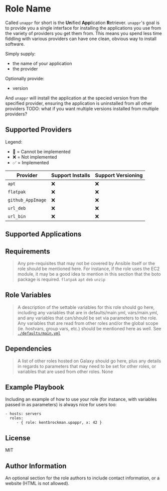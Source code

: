 Role Name
=========

Called `unappr` for short is the **Un**ified **App**lication **R**etriever.
`unappr`'s goal is to provide you a single interface for installing the applications you use from the variety of providers you get them from.
This means you spend less time fiddling with various providers can have one clean, obvious way to install software.

Simply supply:
- the name of your application
- the provider

Optionally provide:
- version

And `unappr` will install the application at the specied version from the specified provider, ensuring the application is uninstalled from all other providers
TODO: what if you want multiple versions installed from multiple providers?


## Supported Providers

Legend:
- 🛑  = Cannot be implemented
- ❌ = Not implemented
- ✅ = Implemented

| Provider | Support Installs | Support Versioning |
| -- | -- | -- |
| `apt` | ❌ | ❌ |
| `flatpak` | ❌ | ❌ |
| `github_AppImage` | ❌ | ❌ |
| `url_deb` | ❌ | ❌ |
| `url_bin` | ❌ | ❌ |

## Supported Applications



Requirements
------------

> Any pre-requisites that may not be covered by Ansible itself or the role should be mentioned here. For instance, if the role uses the EC2 module, it may be a good idea to mention in this section that the boto package is required.
`flatpak`
`apt`
`deb`
`unzip`

Role Variables
--------------

> A description of the settable variables for this role should go here, including any variables that are in defaults/main.yml, vars/main.yml, and any variables that can/should be set via parameters to the role. Any variables that are read from other roles and/or the global scope (ie. hostvars, group vars, etc.) should be mentioned here as well.
See [`./defaults/main.yml`](./defaults/main.yml)

Dependencies
------------

> A list of other roles hosted on Galaxy should go here, plus any details in regards to parameters that may need to be set for other roles, or variables that are used from other roles.
None

Example Playbook
----------------

Including an example of how to use your role (for instance, with variables passed in as parameters) is always nice for users too:

    - hosts: servers
      roles:
         - { role: kentbrockman.upappr, x: 42 }

License
-------

MIT

Author Information
------------------

An optional section for the role authors to include contact information, or a website (HTML is not allowed).

